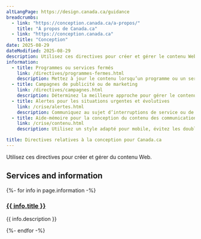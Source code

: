 ```yaml
---
altLangPage: https://design.canada.ca/guidance
breadcrumbs:
  - link: "https://conception.canada.ca/a-propos/"
    title: "À propos de Canada.ca"
  - link: "https://conception.canada.ca"
    title: "Conception"
date: 2025-08-29
dateModified: 2025-08-29
description: Utilisez ces directives pour créer et gérer le contenu Web du gouvernement du Canada
information:
  - title: Programmes ou services fermés
    link: /directives/programmes-fermes.html
    description: Mettez à jour le contenu lorsqu’un programme ou un service prend fin
  - title: Campagnes de publicité ou de marketing
    link: /directives/campagnes.html
    description: Déterminez la meilleure approche pour gérer le contenu publicitaire ou marketing
  - title: Alertes pour les situations urgentes et évolutives
    link: /crise/alertes.html
    description: Communiquez au sujet d’interruptions de service ou de situations urgentes et évolutives
  - title: Aide‑mémoire pour la conception du contenu des communications de crise
    link: /crise/contenu.html
    description: Utilisez un style adapté pour mobile, évitez les doublons, ajoutez des dates, formulez les informations sous forme d’instructions, utilisez des listes à puces et rédigez des phrases courtes

title: Directives relatives à la conception pour Canada.ca
---
```


Utilisez ces directives pour créer et gérer du contenu Web.

<section class="gc-srvinfo">
  <h2 class="wb-inv">Services and information</h2>
  <div class="row wb-eqht-grd">
    {%- for info in page.information -%}
    <div class="col-lg-4 col-md-6">
      <h3><a href="{{ info.link }}">{{ info.title }}</a></h3>
      <p>{{ info.description }}</p>
    </div>
    {%- endfor -%}
  </div>
</section>
